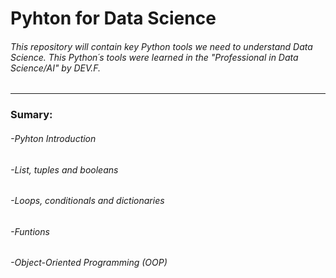 # Pyhton for Data Science

###### This repository will contain key Python tools we need to understand Data Science. This Python´s tools were learned in the "Professional in Data Science/AI" by DEV.F. 
---
### Sumary:
###### -Pyhton Introduction
###### -List, tuples and booleans
###### -Loops, conditionals and dictionaries
###### -Funtions
###### -Object-Oriented Programming (OOP)


